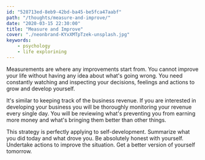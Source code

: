 ```yaml
---
id: "528713ed-8eb9-42bd-ba45-be5fca47aabf"
path: "/thoughts/measure-and-improve/"
date: "2020-03-15 22:30:00"
title: "Measure and Improve"
cover: "./neonbrand-KYxXMTpTzek-unsplash.jpg"
keywords:
    - psychology
    - life explorining
---
```


Measurements are where any improvements start from. You cannot improve your life without having any idea about what's going wrong. You need constantly watching and inspecting your decisions, feelings and actions to grow and develop yourself.

It's similar to keeping track of the business revenue. If you are interested in developing your business you will be thoroughly monitoring your revenue every single day. You will be reviewing what's preventing you from earning more money and what's bringing them better than other things.

This strategy is perfectly applying to self-development. Summarize what you did today and what drove you. Be absolutely honest with yourself. Undertake actions to improve the situation. Get a better version of yourself tomorrow.
